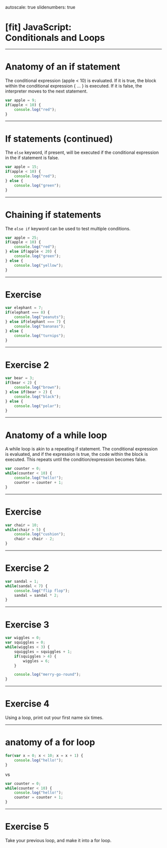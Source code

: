 autoscale: true
slidenumbers: true

# [fit] JavaScript: <br>Conditionals and Loops

---

# Anatomy of an if statement

The conditional expression (apple < 10) is evaluated. If it is true, the block within the conditional expression { ... } is executed. If it is false, the interpreter moves to the next statement.

````js
var apple = 9;
if(apple < 10) {
	console.log("red");
}
````

---

# If statements (continued)

The `else` keyword, if present, will be executed if the conditional expression in the if statement is false. 

````js
var apple = 15;
if(apple < 10) {
	console.log("red");
} else {
	console.log("green");
}
````

---

# Chaining if statements

The `else if` keyword can be used to test multiple conditions.

````js
var apple = 25;
if(apple < 10) {
	console.log("red");
} else if(apple < 20) {
	console.log("green");
} else {
	console.log("yellow");
}
````

---

# Exercise

````js
var elephant = 7;
if(elephant === 8) {
	console.log("peanuts");
} else if(elephant === 7) {
	console.log("bananas");
} else {
	console.log("turnips");
}
````

---

# Exercise 2

````js
var bear = 3;
if(bear < 2) {
	console.log("brown");
} else if(bear > 2) {
	console.log("black");
} else {
	console.log("polar");
}
````

---

# Anatomy of a while loop
A while loop is akin to a repeating if statement. The conditional expression is evaluated, and if the expression is true, the code within the block is executed. This repeats until the condition/expression becomes false.

````js
var counter = 0;
while(counter < 10) {
	console.log("hello!");
	counter = counter + 1;
}
````

---

# Exercise

````js
var chair = 10;
while(chair > 5) {
	console.log("cushion");
	chair = chair - 2;
}
````

---

# Exercise 2

````js
var sandal = 1;
while(sandal < 7) {
	console.log("flip flop");
	sandal = sandal * 2;
}
````

---

# Exercise 3

````js
var wiggles = 0;
var squiggles = 0;
while(wiggles < 3) {
	squiggles = squiggles + 1;
	if(squiggles > 4) {
		wiggles = 6;
	}

	console.log("merry-go-round");
}
````

---

# Exercise 4

Using a loop, print out your first name six times.

---

# anatomy of a for loop
````js
for(var x = 0; x < 10; x = x + 1) {
	console.log("hello!");
}
````
vs

````js
var counter = 0;
while(counter < 10) {
	console.log("hello!");
	counter = counter + 1;
}
````

---

# Exercise 5

Take your previous loop, and make it into a for loop.